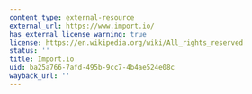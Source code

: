 ```yaml
---
content_type: external-resource
external_url: https://www.import.io/
has_external_license_warning: true
license: https://en.wikipedia.org/wiki/All_rights_reserved
status: ''
title: Import.io
uid: ba25a766-7afd-495b-9cc7-4b4ae524e08c
wayback_url: ''
---
```

